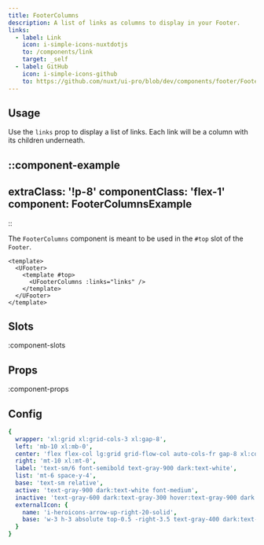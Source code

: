 ```yaml
---
title: FooterColumns
description: A list of links as columns to display in your Footer.
links:
  - label: Link
    icon: i-simple-icons-nuxtdotjs
    to: /components/link
    target: _self
  - label: GitHub
    icon: i-simple-icons-github
    to: https://github.com/nuxt/ui-pro/blob/dev/components/footer/FooterColumns.vue
---
```


## Usage

Use the `links` prop to display a list of links. Each link will be a column with its children underneath.

::component-example
---
extraClass: '!p-8'
componentClass: 'flex-1'
component: FooterColumnsExample
---
::

The `FooterColumns` component is meant to be used in the `#top` slot of the `Footer`.

```vue [AppFooter.vue]
<template>
  <UFooter>
    <template #top>
      <UFooterColumns :links="links" />
    </template>
  </UFooter>
</template>
```

## Slots

:component-slots

## Props

:component-props

## Config

```yml
{
  wrapper: 'xl:grid xl:grid-cols-3 xl:gap-8',
  left: 'mb-10 xl:mb-0',
  center: 'flex flex-col lg:grid grid-flow-col auto-cols-fr gap-8 xl:col-span-2',
  right: 'mt-10 xl:mt-0',
  label: 'text-sm/6 font-semibold text-gray-900 dark:text-white',
  list: 'mt-6 space-y-4',
  base: 'text-sm relative',
  active: 'text-gray-900 dark:text-white font-medium',
  inactive: 'text-gray-600 dark:text-gray-300 hover:text-gray-900 dark:hover:text-white',
  externalIcon: {
    name: 'i-heroicons-arrow-up-right-20-solid',
    base: 'w-3 h-3 absolute top-0.5 -right-3.5 text-gray-400 dark:text-gray-500'
  }
}
```
